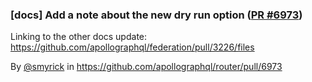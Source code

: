 ### [docs] Add a note about the new dry run option ([PR #6973](https://github.com/apollographql/router/pull/6973))

Linking to the other docs update: https://github.com/apollographql/federation/pull/3226/files

By [@smyrick](https://github.com/smyrick) in https://github.com/apollographql/router/pull/6973
